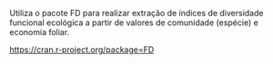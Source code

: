 Utiliza o pacote FD para realizar extração de índices de diversidade funcional ecológica a partir de valores de comunidade (espécie) e economia foliar. 

https://cran.r-project.org/package=FD
